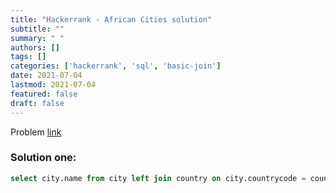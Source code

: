```yaml
---
title: "Hackerrank - African Cities solution"
subtitle: ""
summary: " "
authors: []
tags: []
categories: ['hackerrank', 'sql', 'basic-join']
date: 2021-07-04
lastmod: 2021-07-04
featured: false
draft: false
---
```

Problem [link](https://www.hackerrank.com/challenges/african-cities)

### Solution one:

```sql
select city.name from city left join country on city.countrycode = country.code where continent = 'africa';
```
